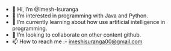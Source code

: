 - 👋 Hi, I’m @Imesh-Isuranga
- 👀 I’m interested in programming with Java and Python.
- 🌱 I’m currently learning about how use artificial intelligence in programming. 
- 💞️ I’m looking to collaborate on other content github.
- 📫 How to reach me :- imeshisuranga00@gmail.com
<!---
Imesh-Isuranga/Imesh-Isuranga is a ✨ special ✨ repository because its `README.md` (this file) appears on your GitHub profile.
You can click the Preview link to take a look at your changes.
--->
